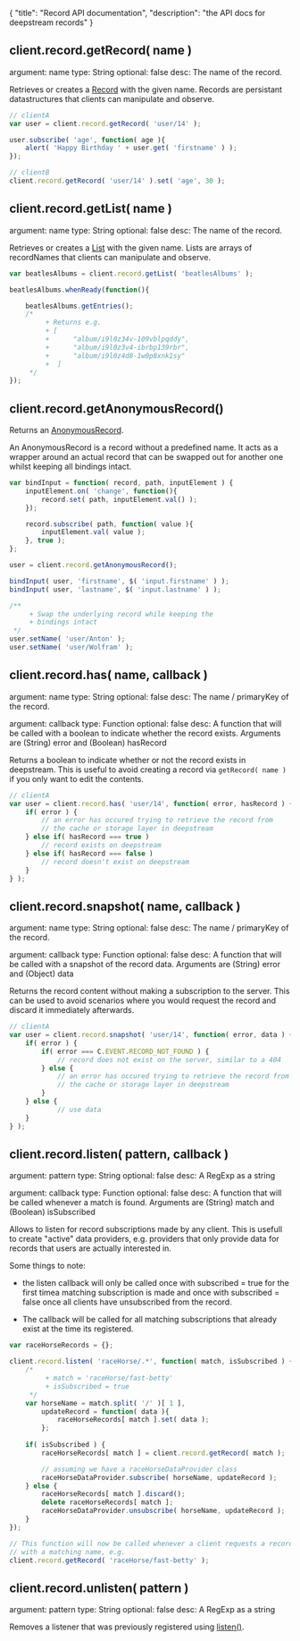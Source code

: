 {
	"title": "Record API documentation",
	"description": "the API docs for deepstream records"
}


client.record.getRecord( name )
--------------------------------
argument: name
type: String
optional: false
desc: The name of the record.

Retrieves or creates a [Record](record.html) with the given name. Records are persistant datastructures
that clients can manipulate and observe.

```javascript
// clientA
var user = client.record.getRecord( 'user/14' );

user.subscribe( 'age', function( age ){
	alert( 'Happy Birthday ' + user.get( 'firstname' ) );
});

// clientB
client.record.getRecord( 'user/14' ).set( 'age', 30 );
```

client.record.getList( name )
--------------------------------
argument: name
type: String
optional: false
desc: The name of the record.

Retrieves or creates a [List](list.html) with the given name. Lists are arrays of recordNames that clients
can manipulate and observe.

```javascript
var beatlesAlbums = client.record.getList( 'beatlesAlbums' );

beatlesAlbums.whenReady(function(){

	beatlesAlbums.getEntries();
	/*
		 + Returns e.g.
		 + [
		 +		"album/i9l0z34v-109vblpqddy", 
		 +		"album/i9l0z3v4-ibrbp139rbr", 
		 +		"album/i9l0z4d8-1w0p8xnk1sy" 
		 +	]
	 */
});
```

client.record.getAnonymousRecord()
--------------------------------
Returns an [AnonymousRecord](anonymous_record.html). 

An AnonymousRecord is a record without a predefined name. It
acts as a wrapper around an actual record that can
be swapped out for another one whilst keeping all bindings intact.

```javascript
var bindInput = function( record, path, inputElement ) {
	inputElement.on( 'change', function(){
		record.set( path, inputElement.val() );
	});

	record.subscribe( path, function( value ){
		inputElement.val( value );
	}, true );
};

user = client.record.getAnonymousRecord();

bindInput( user, 'firstname', $( 'input.firstname' ) );
bindInput( user, 'lastname', $( 'input.lastname' ) );

/**
	 + Swap the underlying record while keeping the
	 + bindings intact
 */
user.setName( 'user/Anton' );
user.setName( 'user/Wolfram' );
```

client.record.has( name, callback )
--------------------------------
argument: name
type: String
optional: false
desc: The name / primaryKey of the record.

argument: callback
type: Function
optional: false
desc: A function that will be called with a boolean to indicate whether the record exists. Arguments are (String) error and (Boolean) hasRecord

Returns a boolean to indicate whether or not the record exists in deepstream. This is useful to avoid creating a record via `getRecord( name )` if you only want to edit the contents.

```javascript
// clientA
var user = client.record.has( 'user/14', function( error, hasRecord ) {
	if( error ) {
		// an error has occured trying to retrieve the record from 
		// the cache or storage layer in deepstream
	} else if( hasRecord === true )
		// record exists on deepstream
	} else if( hasRecord === false )
		// record doesn't exist on deepstream
	}
} );
```

client.record.snapshot( name, callback )
--------------------------------
argument: name
type: String
optional: false
desc: The name / primaryKey of the record.

argument: callback
type: Function
optional: false
desc: A function that will be called with a snapshot of the record data. Arguments are (String) error and (Object) data

Returns the record content without making a subscription to the server. This can be used to avoid scenarios where you would request the record and discard 
it immediately afterwards.

```javascript
// clientA
var user = client.record.snapshot( 'user/14', function( error, data ) {
	if( error ) {
		if( error === C.EVENT.RECORD_NOT_FOUND ) {
			// record does not exist on the server, similar to a 404
		} else {
			// an error has occured trying to retrieve the record from 
			// the cache or storage layer in deepstream
		}
	} else {
			// use data
	}
} );
```

client.record.listen( pattern, callback )
--------------------------------
argument: pattern
type: String
optional: false
desc: A RegExp as a string

argument: callback
type: Function
optional: false
desc: A function that will be called whenever a match is found. Arguments are (String) match and (Boolean) isSubscribed

Allows to listen for record subscriptions made by any client. This
is usefull to create "active" data providers, e.g. providers that only provide
data for records that users are actually interested in.

Some things to note:

* the listen callback will only be called once with subscribed = true for the first timea matching subscription is made and once with subscribed = false once all clients have unsubscribed from the record.

* The callback will be called for all matching subscriptions that already exist at the time its registered.

```javascript
var raceHorseRecords = {};

client.record.listen( 'raceHorse/.*', function( match, isSubscribed ) {
	/*
		 + match = 'raceHorse/fast-betty'
		 + isSubscribed = true
	 */
	var horseName = match.split( '/' )[ 1 ],
		updateRecord = function( data ){
			raceHorseRecords[ match ].set( data );
		};
	
	if( isSubscribed ) {
		raceHorseRecords[ match ] = client.record.getRecord( match );

		// assuming we have a raceHorseDataProvider class
		raceHorseDataProvider.subscribe( horseName, updateRecord );
	} else {
		raceHorseRecords[ match ].discard();
		delete raceHorseRecords[ match ];
		raceHorseDataProvider.unsubscribe( horseName, updateRecord );
	}
});

// This function will now be called whenever a client requests a record
// with a matching name, e.g.
client.record.getRecord( 'raceHorse/fast-betty' );
```

client.record.unlisten( pattern )
--------------------------------
argument: pattern
type: String
optional: false
desc: A RegExp as a string

Removes a listener that was previously registered using <a href="#client.record.listen(pattern,callback)">listen()</a>.

</div>